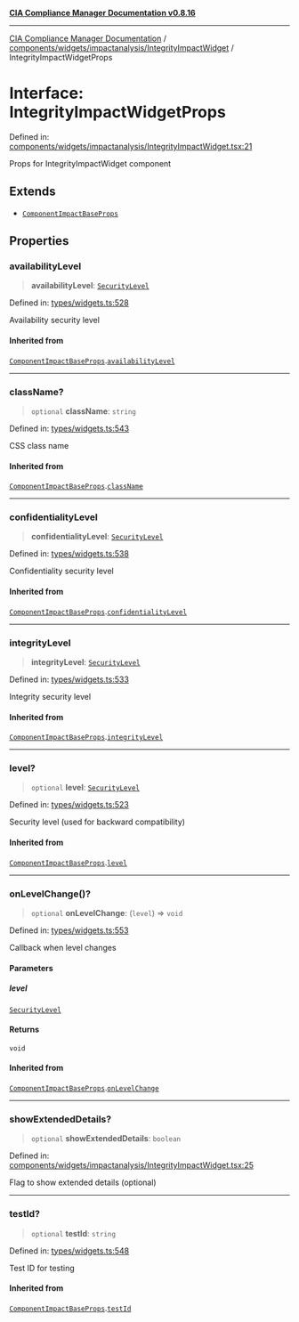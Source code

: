 [**CIA Compliance Manager Documentation v0.8.16**](../../../../../README.md)

***

[CIA Compliance Manager Documentation](../../../../../modules.md) / [components/widgets/impactanalysis/IntegrityImpactWidget](../README.md) / IntegrityImpactWidgetProps

# Interface: IntegrityImpactWidgetProps

Defined in: [components/widgets/impactanalysis/IntegrityImpactWidget.tsx:21](https://github.com/Hack23/cia-compliance-manager/blob/96f4020424aba8c55d4fe94eddf596babc070968/src/components/widgets/impactanalysis/IntegrityImpactWidget.tsx#L21)

Props for IntegrityImpactWidget component

## Extends

- [`ComponentImpactBaseProps`](../../../../../types/widgets/interfaces/ComponentImpactBaseProps.md)

## Properties

### availabilityLevel

> **availabilityLevel**: [`SecurityLevel`](../../../../../types/cia/type-aliases/SecurityLevel.md)

Defined in: [types/widgets.ts:528](https://github.com/Hack23/cia-compliance-manager/blob/96f4020424aba8c55d4fe94eddf596babc070968/src/types/widgets.ts#L528)

Availability security level

#### Inherited from

[`ComponentImpactBaseProps`](../../../../../types/widgets/interfaces/ComponentImpactBaseProps.md).[`availabilityLevel`](../../../../../types/widgets/interfaces/ComponentImpactBaseProps.md#availabilitylevel)

***

### className?

> `optional` **className**: `string`

Defined in: [types/widgets.ts:543](https://github.com/Hack23/cia-compliance-manager/blob/96f4020424aba8c55d4fe94eddf596babc070968/src/types/widgets.ts#L543)

CSS class name

#### Inherited from

[`ComponentImpactBaseProps`](../../../../../types/widgets/interfaces/ComponentImpactBaseProps.md).[`className`](../../../../../types/widgets/interfaces/ComponentImpactBaseProps.md#classname)

***

### confidentialityLevel

> **confidentialityLevel**: [`SecurityLevel`](../../../../../types/cia/type-aliases/SecurityLevel.md)

Defined in: [types/widgets.ts:538](https://github.com/Hack23/cia-compliance-manager/blob/96f4020424aba8c55d4fe94eddf596babc070968/src/types/widgets.ts#L538)

Confidentiality security level

#### Inherited from

[`ComponentImpactBaseProps`](../../../../../types/widgets/interfaces/ComponentImpactBaseProps.md).[`confidentialityLevel`](../../../../../types/widgets/interfaces/ComponentImpactBaseProps.md#confidentialitylevel)

***

### integrityLevel

> **integrityLevel**: [`SecurityLevel`](../../../../../types/cia/type-aliases/SecurityLevel.md)

Defined in: [types/widgets.ts:533](https://github.com/Hack23/cia-compliance-manager/blob/96f4020424aba8c55d4fe94eddf596babc070968/src/types/widgets.ts#L533)

Integrity security level

#### Inherited from

[`ComponentImpactBaseProps`](../../../../../types/widgets/interfaces/ComponentImpactBaseProps.md).[`integrityLevel`](../../../../../types/widgets/interfaces/ComponentImpactBaseProps.md#integritylevel)

***

### level?

> `optional` **level**: [`SecurityLevel`](../../../../../types/cia/type-aliases/SecurityLevel.md)

Defined in: [types/widgets.ts:523](https://github.com/Hack23/cia-compliance-manager/blob/96f4020424aba8c55d4fe94eddf596babc070968/src/types/widgets.ts#L523)

Security level (used for backward compatibility)

#### Inherited from

[`ComponentImpactBaseProps`](../../../../../types/widgets/interfaces/ComponentImpactBaseProps.md).[`level`](../../../../../types/widgets/interfaces/ComponentImpactBaseProps.md#level)

***

### onLevelChange()?

> `optional` **onLevelChange**: (`level`) => `void`

Defined in: [types/widgets.ts:553](https://github.com/Hack23/cia-compliance-manager/blob/96f4020424aba8c55d4fe94eddf596babc070968/src/types/widgets.ts#L553)

Callback when level changes

#### Parameters

##### level

[`SecurityLevel`](../../../../../types/cia/type-aliases/SecurityLevel.md)

#### Returns

`void`

#### Inherited from

[`ComponentImpactBaseProps`](../../../../../types/widgets/interfaces/ComponentImpactBaseProps.md).[`onLevelChange`](../../../../../types/widgets/interfaces/ComponentImpactBaseProps.md#onlevelchange)

***

### showExtendedDetails?

> `optional` **showExtendedDetails**: `boolean`

Defined in: [components/widgets/impactanalysis/IntegrityImpactWidget.tsx:25](https://github.com/Hack23/cia-compliance-manager/blob/96f4020424aba8c55d4fe94eddf596babc070968/src/components/widgets/impactanalysis/IntegrityImpactWidget.tsx#L25)

Flag to show extended details (optional)

***

### testId?

> `optional` **testId**: `string`

Defined in: [types/widgets.ts:548](https://github.com/Hack23/cia-compliance-manager/blob/96f4020424aba8c55d4fe94eddf596babc070968/src/types/widgets.ts#L548)

Test ID for testing

#### Inherited from

[`ComponentImpactBaseProps`](../../../../../types/widgets/interfaces/ComponentImpactBaseProps.md).[`testId`](../../../../../types/widgets/interfaces/ComponentImpactBaseProps.md#testid)
